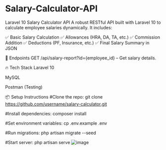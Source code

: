 # Salary-Calculator-API
Laravel 10 Salary Calculator API
A robust RESTful API built with Laravel 10 to calculate employee salaries dynamically. It includes:

✅ Basic Salary Calculation
✅ Allowances (HRA, DA, TA, etc.)
✅ Commission Addition
✅ Deductions (PF, Insurance, etc.)
✅ Final Salary Summary in JSON

📡 Endpoints
GET /api/salary-report?id={employee_id} – Get salary details.

🔥 Tech Stack
Laravel 10

MySQL

Postman (Testing)

📦 Setup Instructions
#Clone the repo:
git clone https://github.com/username/salary-calculator.git

#Install dependencies:
composer install

#Set environment variables:
cp .env.example .env

#Run migrations:
php artisan migrate --seed

#Start server:
php artisan serve
![image](https://github.com/user-attachments/assets/63cfafa3-3f6a-463e-b909-2994e7173b7a)

